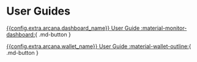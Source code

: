 # User Guides

[{{config.extra.arcana.dashboard_name}} User Guide :material-monitor-dashboard:](../db/config_dApp_with_db.md){ .md-button }

[{{config.extra.arcana.wallet_name}} User Guide :material-wallet-outline:](../howto/wallet_ui.md){ .md-button }